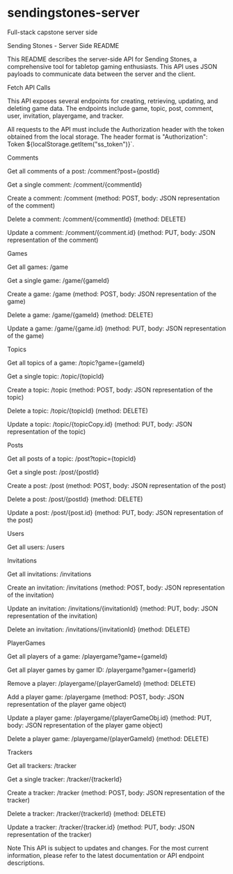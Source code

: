 # sendingstones-server
Full-stack capstone server side

Sending Stones - Server Side README

This README describes the server-side API for Sending Stones, a comprehensive tool for tabletop gaming enthusiasts. This API uses JSON payloads to communicate data between the server and the client.

Fetch API Calls

This API exposes several endpoints for creating, retrieving, updating, and deleting game data. The endpoints include game, topic, post, comment, user, invitation, playergame, and tracker.

All requests to the API must include the Authorization header with the token obtained from the local storage. The header format is "Authorization": Token ${localStorage.getItem("ss_token")}`.

Comments

Get all comments of a post: /comment?post={postId}

Get a single comment: /comment/{commentId}

Create a comment: /comment (method: POST, body: JSON representation of the comment)

Delete a comment: /comment/{commentId} (method: DELETE)

Update a comment: /comment/{comment.id} (method: PUT, body: JSON representation of the comment)

Games

Get all games: /game

Get a single game: /game/{gameId}

Create a game: /game (method: POST, body: JSON representation of the game)

Delete a game: /game/{gameId} (method: DELETE)

Update a game: /game/{game.id} (method: PUT, body: JSON representation of the game)

Topics

Get all topics of a game: /topic?game={gameId}

Get a single topic: /topic/{topicId}

Create a topic: /topic (method: POST, body: JSON representation of the topic)

Delete a topic: /topic/{topicId} (method: DELETE)

Update a topic: /topic/{topicCopy.id} (method: PUT, body: JSON representation of the topic)

Posts

Get all posts of a topic: /post?topic={topicId}

Get a single post: /post/{postId}

Create a post: /post (method: POST, body: JSON representation of the post)

Delete a post: /post/{postId} (method: DELETE)

Update a post: /post/{post.id} (method: PUT, body: JSON representation of the post)

Users

Get all users: /users

Invitations

Get all invitations: /invitations

Create an invitation: /invitations (method: POST, body: JSON representation of the invitation)

Update an invitation: /invitations/{invitationId} (method: PUT, body: JSON representation of the invitation)

Delete an invitation: /invitations/{invitationId} (method: DELETE)

PlayerGames

Get all players of a game: /playergame?game={gameId}

Get all player games by gamer ID: /playergame?gamer={gamerId}

Remove a player: /playergame/{playerGameId} (method: DELETE)

Add a player game: /playergame (method: POST, body: JSON representation of the player game object)

Update a player game: /playergame/{playerGameObj.id} (method: PUT, body: JSON representation of the player game object)

Delete a player game: /playergame/{playerGameId} (method: DELETE)

Trackers

Get all trackers: /tracker

Get a single tracker: /tracker/{trackerId}

Create a tracker: /tracker (method: POST, body: JSON representation of the tracker)

Delete a tracker: /tracker/{trackerId} (method: DELETE)

Update a tracker: /tracker/{tracker.id} (method: PUT, body: JSON representation of the tracker)

Note
This API is subject to updates and changes. For the most current information, please refer to the latest documentation or API endpoint descriptions.
